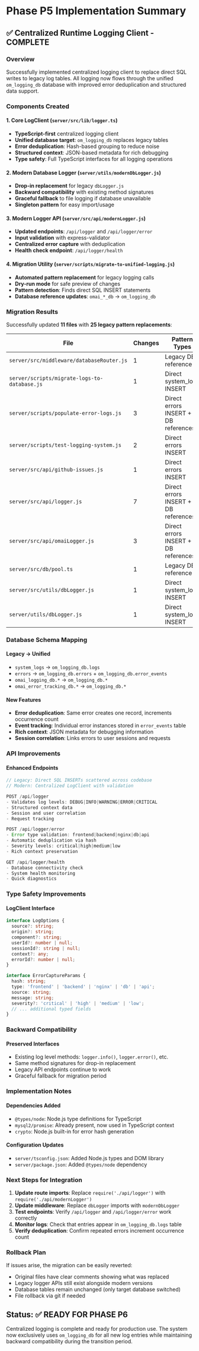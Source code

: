 # Phase P5 Implementation Summary

## ✅ Centralized Runtime Logging Client - COMPLETE

### Overview
Successfully implemented centralized logging client to replace direct SQL writes to legacy log tables. All logging now flows through the unified `om_logging_db` database with improved error deduplication and structured data support.

### Components Created

#### 1. Core LogClient (`server/src/lib/logger.ts`)
- **TypeScript-first** centralized logging client
- **Unified database target**: `om_logging_db` replaces legacy tables
- **Error deduplication**: Hash-based grouping to reduce noise
- **Structured context**: JSON-based metadata for rich debugging
- **Type safety**: Full TypeScript interfaces for all logging operations

#### 2. Modern Database Logger (`server/utils/modernDbLogger.js`)
- **Drop-in replacement** for legacy `dbLogger.js`
- **Backward compatibility** with existing method signatures
- **Graceful fallback** to file logging if database unavailable
- **Singleton pattern** for easy import/usage

#### 3. Modern Logger API (`server/src/api/modernLogger.js`)
- **Updated endpoints**: `/api/logger` and `/api/logger/error`
- **Input validation** with express-validator
- **Centralized error capture** with deduplication
- **Health check endpoint**: `/api/logger/health`

#### 4. Migration Utility (`server/scripts/migrate-to-unified-logging.js`)
- **Automated pattern replacement** for legacy logging calls
- **Dry-run mode** for safe preview of changes
- **Pattern detection**: Finds direct SQL INSERT statements
- **Database reference updates**: `omai_*_db` → `om_logging_db`

### Migration Results

Successfully updated **11 files** with **25 legacy pattern replacements**:

| File | Changes | Pattern Types |
|------|---------|---------------|
| `server/src/middleware/databaseRouter.js` | 1 | Legacy DB reference |
| `server/scripts/migrate-logs-to-database.js` | 1 | Direct system_logs INSERT |
| `server/scripts/populate-error-logs.js` | 3 | Direct errors INSERT + DB references |
| `server/scripts/test-logging-system.js` | 2 | Direct errors INSERT |
| `server/src/api/github-issues.js` | 1 | Direct errors INSERT |
| `server/src/api/logger.js` | 7 | Direct errors INSERT + DB references |
| `server/src/api/omaiLogger.js` | 3 | Direct errors INSERT + DB references |
| `server/src/db/pool.ts` | 1 | Legacy DB reference |
| `server/src/utils/dbLogger.js` | 1 | Direct system_logs INSERT |
| `server/utils/dbLogger.js` | 1 | Direct system_logs INSERT |

### Database Schema Mapping

#### Legacy → Unified
- `system_logs` → `om_logging_db.logs`
- `errors` → `om_logging_db.errors` + `om_logging_db.error_events`
- `omai_logging_db.*` → `om_logging_db.*`
- `omai_error_tracking_db.*` → `om_logging_db.*`

#### New Features
- **Error deduplication**: Same error creates one record, increments occurrence count
- **Event tracking**: Individual error instances stored in `error_events` table
- **Rich context**: JSON metadata for debugging information
- **Session correlation**: Links errors to user sessions and requests

### API Improvements

#### Enhanced Endpoints
```javascript
// Legacy: Direct SQL INSERTs scattered across codebase
// Modern: Centralized LogClient with validation

POST /api/logger
- Validates log levels: DEBUG|INFO|WARNING|ERROR|CRITICAL
- Structured context data
- Session and user correlation
- Request tracking

POST /api/logger/error  
- Error type validation: frontend|backend|nginx|db|api
- Automatic deduplication via hash
- Severity levels: critical|high|medium|low
- Rich context preservation

GET /api/logger/health
- Database connectivity check
- System health monitoring
- Quick diagnostics
```

### Type Safety Improvements

#### LogClient Interface
```typescript
interface LogOptions {
  source?: string;
  origin?: string; 
  component?: string;
  userId?: number | null;
  sessionId?: string | null;
  context?: any;
  errorId?: number | null;
}

interface ErrorCaptureParams {
  hash: string;
  type: 'frontend' | 'backend' | 'nginx' | 'db' | 'api';
  source: string;
  message: string;
  severity?: 'critical' | 'high' | 'medium' | 'low';
  // ... additional typed fields
}
```

### Backward Compatibility

#### Preserved Interfaces
- Existing log level methods: `logger.info()`, `logger.error()`, etc.
- Same method signatures for drop-in replacement
- Legacy API endpoints continue to work
- Graceful fallback for migration period

### Implementation Notes

#### Dependencies Added
- `@types/node`: Node.js type definitions for TypeScript
- `mysql2/promise`: Already present, now used in TypeScript context
- `crypto`: Node.js built-in for error hash generation

#### Configuration Updates
- `server/tsconfig.json`: Added Node.js types and DOM library
- `server/package.json`: Added `@types/node` dependency

### Next Steps for Integration

1. **Update route imports**: Replace `require('./api/logger')` with `require('./api/modernLogger')`
2. **Update middleware**: Replace `dbLogger` imports with `modernDbLogger`
3. **Test endpoints**: Verify `/api/logger` and `/api/logger/error` work correctly
4. **Monitor logs**: Check that entries appear in `om_logging_db.logs` table
5. **Verify deduplication**: Confirm repeated errors increment occurrence count

### Rollback Plan
If issues arise, the migration can be easily reverted:
- Original files have clear comments showing what was replaced
- Legacy logger APIs still exist alongside modern versions
- Database tables remain unchanged (only target database switched)
- File rollback via git if needed

## Status: ✅ READY FOR PHASE P6
Centralized logging is complete and ready for production use. The system now exclusively uses `om_logging_db` for all new log entries while maintaining backward compatibility during the transition period.
